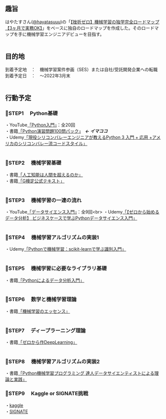 ## 趣旨<br>
はやたすさん([@hayatasuuu](https://twitter.com/hayatasuuu))の「[【挫折ゼロ】機械学習の独学完全ロードマップ【3ヶ月で実務OK】](https://tech-diary.net/self-study-machine-learning/)」をベースに独自のロードマップを作成した。そのロードマップを手に機械学習エンジニアデビューを目指す。<br>
<br>

## 目的地
到着予定地　：　機械学習案件参画（SES）または自社/受託開発企業への転職<br>
到着予定日　：　〜2022年3月末<br>
<br>

## 行動予定<br>
### 👣STEP1 &emsp;Python基礎<br>
・YouTube[「Python入門」](https://www.youtube.com/playlist?list=PL4Y-mUWLK2t2rISQza73yNiz6_8HTaQiY)：全20回<br>
・書籍[「Python演習問題100問パック」](https://www.amazon.co.jp/Progate%E3%81%AE%E6%AC%A1%E3%81%AB%E5%AD%A6%E3%81%B6%EF%BC%81Python%E6%BC%94%E7%BF%92%E5%95%8F%E9%A1%8C100%E5%95%8F%E3%83%91%E3%83%83%E3%82%AF%EF%BC%81%E3%80%9C%E3%83%87%E3%83%BC%E3%82%BF%E6%A7%8B%E9%80%A0%E7%B7%A8%E3%80%9C-%E3%81%AF%E3%82%84%E3%81%9F%E3%81%99-ebook/dp/B08RHGV29W/ref=sr_1_2?__mk_ja_JP=%E3%82%AB%E3%82%BF%E3%82%AB%E3%83%8A&dchild=1&keywords=python%E6%BC%94%E7%BF%92&qid=1622271416&sr=8-2)　***← イマココ***<br>
・Udemy[「現役シリコンバレーエンジニアが教えるPython 3 入門 + 応用 +アメリカのシリコンバレー流コードスタイル」](https://www.udemy.com/course/python-beginner/)<br>
<br>

### 👣STEP2 &emsp;機械学習基礎<br>
・書籍[「人工知能は人間を超えるのか」](https://www.youtube.com/watch?v=MRotgsk5SPM&list=PL4Y-mUWLK2t2rISQza73yNiz6_8HTaQiY)<br>
・書籍[「G検定公式テキスト」](https://www.youtube.com/watch?v=MRotgsk5SPM&list=PL4Y-mUWLK2t2rISQza73yNiz6_8HTaQiY)<br>
<br>

### 👣STEP3 &emsp;機械学習の一連の流れ<br>
・YouTube[「データサイエンス入門」](https://www.youtube.com/playlist?list=PL4Y-mUWLK2t0Vy2sUIXK3ItMX0s7CvoB_)：全9回<br>
・Udemy[「【ゼロから始めるデータ分析】 ビジネスケースで学ぶPythonデータサイエンス入門」](https://www.udemy.com/course/optworks_1/)<br>
<br>

### 👣STEP4 &emsp;機械学習アルゴリズムの実装1<br>
・Udemy[「Pythonで機械学習：scikit-learnで学ぶ識別入門」](https://www.udemy.com/course/python-scikit-learn/)<br>
<br>

### 👣STEP5 &emsp;機械学習に必要なライブラリ基礎<br>
・書籍[「Pythonによるデータ分析入門」](https://www.amazon.co.jp/Python%E3%81%AB%E3%82%88%E3%82%8B%E3%83%87%E3%83%BC%E3%82%BF%E5%88%86%E6%9E%90%E5%85%A5%E9%96%80-%E7%AC%AC2%E7%89%88-%E2%80%95NumPy%E3%80%81pandas%E3%82%92%E4%BD%BF%E3%81%A3%E3%81%9F%E3%83%87%E3%83%BC%E3%82%BF%E5%87%A6%E7%90%86-Wes-McKinney/dp/487311845X/ref=sr_1_1?__mk_ja_JP=%E3%82%AB%E3%82%BF%E3%82%AB%E3%83%8A&crid=2D82061URLFFZ&dchild=1&keywords=python%E3%81%AB%E3%82%88%E3%82%8B%E3%83%87%E3%83%BC%E3%82%BF%E5%88%86%E6%9E%90%E5%85%A5%E9%96%80&qid=1622273086&sprefix=python%E3%81%AB%E3%82%88%E3%82%8B%E3%83%87%E3%83%BC%E3%82%BF%2Caps%2C276&sr=8-1)<br>
<br>

### 👣STEP6 &emsp;数学と機械学習理論<br>
・書籍[「機械学習のエッセンス」](https://www.amazon.co.jp/%E6%A9%9F%E6%A2%B0%E5%AD%A6%E7%BF%92%E3%81%AE%E3%82%A8%E3%83%83%E3%82%BB%E3%83%B3%E3%82%B9-%E5%AE%9F%E8%A3%85%E3%81%97%E3%81%AA%E3%81%8C%E3%82%89%E5%AD%A6%E3%81%B6Python%E3%80%81%E6%95%B0%E5%AD%A6%E3%80%81%E3%82%A2%E3%83%AB%E3%82%B4%E3%83%AA%E3%82%BA%E3%83%A0-%E5%8A%A0%E8%97%A4-%E5%85%AC%E4%B8%80-ebook/dp/B07GYS3RG7/ref=sr_1_1?__mk_ja_JP=%E3%82%AB%E3%82%BF%E3%82%AB%E3%83%8A&dchild=1&keywords=%E6%A9%9F%E6%A2%B0%E5%AD%A6%E7%BF%92%E3%81%AE%E3%82%A8%E3%83%83%E3%82%BB%E3%83%B3%E3%82%B9&qid=1622273203&sr=8-1)<br>
<br>

### 👣STEP7 &emsp;ディープラーニング理論<br>
・書籍[「ゼロから作DeepLearning」](https://www.amazon.co.jp/%E3%82%BC%E3%83%AD%E3%81%8B%E3%82%89%E4%BD%9C%E3%82%8BDeep-Learning-%E2%80%95Python%E3%81%A7%E5%AD%A6%E3%81%B6%E3%83%87%E3%82%A3%E3%83%BC%E3%83%97%E3%83%A9%E3%83%BC%E3%83%8B%E3%83%B3%E3%82%B0%E3%81%AE%E7%90%86%E8%AB%96%E3%81%A8%E5%AE%9F%E8%A3%85-%E6%96%8E%E8%97%A4-%E5%BA%B7%E6%AF%85/dp/4873117585/ref=sr_1_1?__mk_ja_JP=%E3%82%AB%E3%82%BF%E3%82%AB%E3%83%8A&crid=1EUUAU0LVUCPV&dchild=1&keywords=%E3%82%BC%E3%83%AD%E3%81%8B%E3%82%89%E4%BD%9C%E3%82%8Bdeep+learning&qid=1622273233&sprefix=%E3%82%BC%E3%83%AD%E3%81%8B%E3%82%89%E4%BD%9C%E3%82%8B%2Caps%2C276&sr=8-1)<br>
<br>

### 👣STEP8 &emsp;機械学習アルゴリズムの実装2<br>
・書籍[「Python機械学習プログラミング 達人データサイエンティストによる理論と実践」](https://www.amazon.co.jp/%EF%BC%BB%E7%AC%AC3%E7%89%88%EF%BC%BDPython%E6%A9%9F%E6%A2%B0%E5%AD%A6%E7%BF%92%E3%83%97%E3%83%AD%E3%82%B0%E3%83%A9%E3%83%9F%E3%83%B3%E3%82%B0-%E9%81%94%E4%BA%BA%E3%83%87%E3%83%BC%E3%82%BF%E3%82%B5%E3%82%A4%E3%82%A8%E3%83%B3%E3%83%86%E3%82%A3%E3%82%B9%E3%83%88%E3%81%AB%E3%82%88%E3%82%8B%E7%90%86%E8%AB%96%E3%81%A8%E5%AE%9F%E8%B7%B5-impress-top-gear%E3%82%B7%E3%83%AA%E3%83%BC%E3%82%BA-ebook/dp/B08LYWFPQ9/ref=monarch_sidesheet)<br>

### 👣STEP9 &emsp;Kaggle&nbsp;or&nbsp;SIGNATE挑戦<br>
・[kaggle](https://www.kaggle.com/)<br>
・[SIGNATE](https://signate.jp/)
